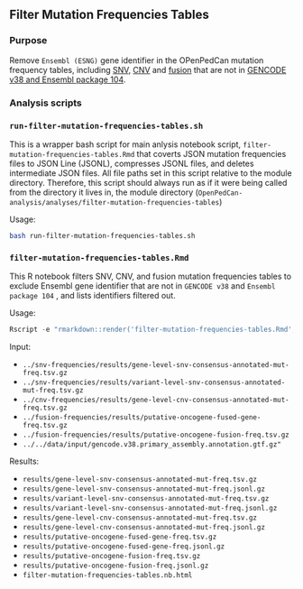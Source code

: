 ## Filter Mutation Frequencies Tables

### Purpose
Remove `Ensembl (ESNG)` gene identifier in the OPenPedCan mutation frequency tables, including [SNV](https://github.com/PediatricOpenTargets/OpenPedCan-analysis/tree/dev/analyses/snv-frequencies), [CNV](https://github.com/PediatricOpenTargets/OpenPedCan-analysis/tree/dev/analyses/cnv-frequencies) and [fusion](https://github.com/PediatricOpenTargets/OpenPedCan-analysis/tree/dev/analyses/fusion-frequencies) that are not in [GENCODE v38 and Ensembl package 104](http://ftp.ebi.ac.uk/pub/databases/gencode/Gencode_human/rellease_38/).


### Analysis scripts

### `run-filter-mutation-frequencies-tables.sh`
This is a wrapper bash script for main anlysis notebook script, `filter-mutation-frequencies-tables.Rmd` that coverts JSON mutation frequencies files to JSON Line (JSONL), compresses JSONL files, and deletes intermediate JSON files. All file paths set in this script relative to the module directory. Therefore, this script should always run as if it were being called from the directory it lives in, the module directory (`OpenPedCan-analysis/analyses/filter-mutation-frequencies-tables`)


Usage:
```bash
bash run-filter-mutation-frequencies-tables.sh

```

### `filter-mutation-frequencies-tables.Rmd`
This R notebook filters SNV, CNV, and fusion mutation frequencies tables to exclude Ensembl gene identifier that are not in `GENCODE v38` and `Ensembl package 104` , and lists identifiers filtered out. 

Usage:
```r
Rscript -e "rmarkdown::render('filter-mutation-frequencies-tables.Rmd', clean = TRUE)"
```

Input:
- `../snv-frequencies/results/gene-level-snv-consensus-annotated-mut-freq.tsv.gz`
- `../snv-frequencies/results/variant-level-snv-consensus-annotated-mut-freq.tsv.gz`
- `../cnv-frequencies/results/gene-level-cnv-consensus-annotated-mut-freq.tsv.gz`
- `../fusion-frequencies/results/putative-oncogene-fused-gene-freq.tsv.gz`
- `../fusion-frequencies/results/putative-oncogene-fusion-freq.tsv.gz`
- `../../data/input/gencode.v38.primary_assembly.annotation.gtf.gz"`


Results:
- `results/gene-level-snv-consensus-annotated-mut-freq.tsv.gz`
- `results/gene-level-snv-consensus-annotated-mut-freq.jsonl.gz`
- `results/variant-level-snv-consensus-annotated-mut-freq.tsv.gz`
- `results/variant-level-snv-consensus-annotated-mut-freq.jsonl.gz`
- `results/gene-level-cnv-consensus-annotated-mut-freq.tsv.gz`
- `results/gene-level-cnv-consensus-annotated-mut-freq.jsonl.gz`
- `results/putative-oncogene-fused-gene-freq.tsv.gz`
- `results/putative-oncogene-fused-gene-freq.jsonl.gz`
- `results/putative-oncogene-fusion-freq.tsv.gz`
- `results/putative-oncogene-fusion-freq.jsonl.gz`
- `filter-mutation-frequencies-tables.nb.html`

